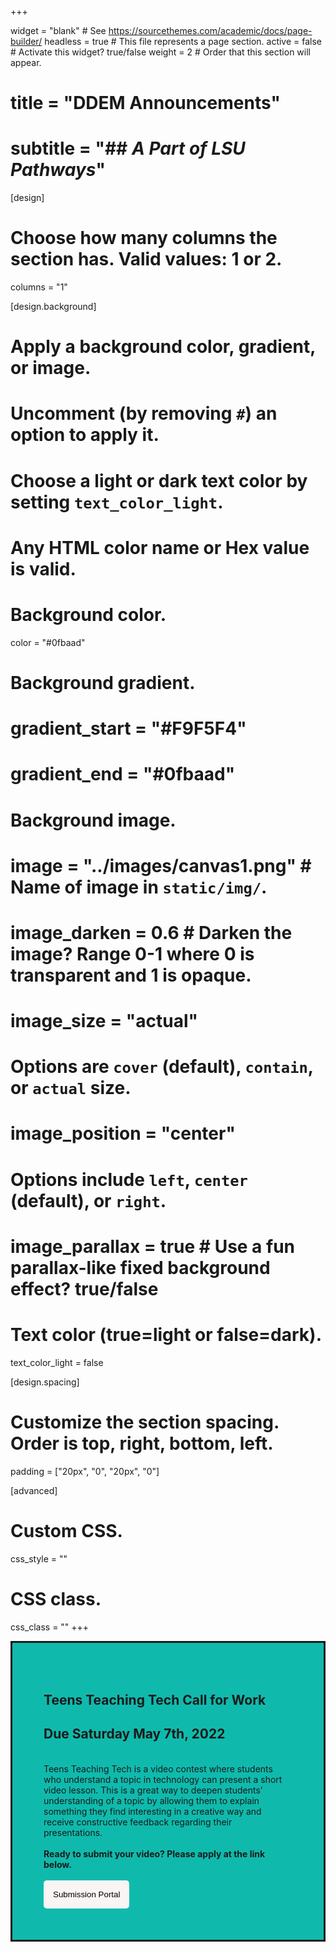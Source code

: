 +++

widget = "blank"  # See https://sourcethemes.com/academic/docs/page-builder/
headless = true  # This file represents a page section.
active = false  # Activate this widget? true/false
weight = 2  # Order that this section will appear.

# title = "DDEM Announcements"
# subtitle = "## *A Part of LSU Pathways*"

[design]
  # Choose how many columns the section has. Valid values: 1 or 2.
  columns = "1"

[design.background]
  # Apply a background color, gradient, or image.
  #   Uncomment (by removing `#`) an option to apply it.
  #   Choose a light or dark text color by setting `text_color_light`.
  #   Any HTML color name or Hex value is valid.

  # Background color.
   color = "#0fbaad"
  
  # Background gradient.
   # gradient_start = "#F9F5F4"
   # gradient_end = "#0fbaad"
  
  # Background image.
  # image = "../images/canvas1.png"  # Name of image in `static/img/`.
  # image_darken = 0.6  # Darken the image? Range 0-1 where 0 is transparent and 1 is opaque.
  # image_size = "actual" 
   #  Options are `cover` (default), `contain`, or `actual` size.
  # image_position = "center"  
  # Options include `left`, `center` (default), or `right`.
  # image_parallax = true  # Use a fun parallax-like fixed background effect? true/false
  
  # Text color (true=light or false=dark).
  text_color_light = false

[design.spacing]
  # Customize the section spacing. Order is top, right, bottom, left.
  padding = ["20px", "0", "20px", "0"]

[advanced]
 # Custom CSS. 
 css_style = ""
 
 # CSS class.
 css_class = ""
+++
<br>
<div style="background-color:#0fbaad; padding: 50px; border-style: solid;">

## **Teens Teaching Tech Call for Work** 
## Due Saturday May 7th, 2022

<br>
Teens Teaching Tech is a video contest where students who understand a topic in technology can present a short video lesson. This is a great way to deepen students’ understanding of a topic by allowing them to explain something they find interesting in a creative way and receive constructive feedback regarding their presentations.  

<br>
<br>
<b> Ready to submit your video? Please apply at the link below. </b>
<br>
<br>
<a href="https://forms.gle/xQc2PAjEdZAVd3KG9" target="_blank"> <button style= "background-color:#F9F5F4; border: none ; border-radius: 5px; padding: 15px"> Submission Portal</button></a> 

</div>

<br>